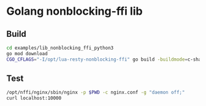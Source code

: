 # Golang nonblocking-ffi lib

## Build

```bash
cd examples/lib_nonblocking_ffi_python3
go mod download
CGO_CFLAGS="-I/opt/lua-resty-nonblocking-ffi" go build -buildmode=c-shared -o lib_nonblocking_ffi_go_etcd.so main.go
```

## Test

```bash
/opt/nffi/nginx/sbin/nginx -p $PWD -c nginx.conf -g "daemon off;"
curl localhost:10000
```
